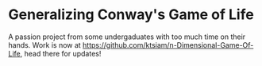 # Generalizing Conway's Game of Life
A passion project from some undergaduates with too much time on their hands. Work is now at https://github.com/ktsiam/n-Dimensional-Game-Of-Life, head there for updates!
